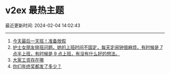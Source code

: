 # v2ex 最热主题

最近更新时间: 2024-02-04 14:02:43

--- 
1. [今天最后一天班！准备放假](https://www.v2ex.com/t/1013969) 
2. [护士女朋友排班问题。她的上班时间不固定，每天定闹钟很麻烦，有时候是 7 点半上班，有时候是 9 点上班，有没有什么好的想法。](https://www.v2ex.com/t/1013977) 
3. [大家工资存在哪](https://www.v2ex.com/t/1014004) 
4. [你们年终奖都发了多少？](https://www.v2ex.com/t/1014028) 
